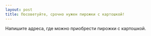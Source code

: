 ```yaml
---
layout: post 
title: Посоветуйте, срочно нужен пирожки с картошкой! 
--- 
```

Напишите адреса, где можно приобрести пирожки с картошкой.